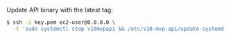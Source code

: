 Update API binary with the latest tag:

```sh
$ ssh -i key.pem ec2-user@0.0.0.0 \
  -t 'sudo systemctl stop v10mvpapi && /etc/v10-mvp-api/update-systemd.sh'
```
